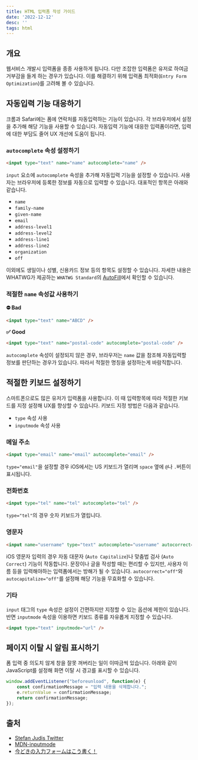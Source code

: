 ```yaml
---
title: HTML 입력폼 작성 가이드
date: '2022-12-12'
desc: ''
tags: html
---
```


## 개요
웹서비스 개발시 입력폼을 종종 사용하게 됩니다.
다만 조잡한 입력폼은 유저로 하여금 거부감을 들게 하는 경우가 있습니다.
이를 해결하기 위해 입력폼 최적화(`Entry Form Optimization`)를 고려해 볼 수 있습니다.


## 자동입력 기능 대응하기
크롬과 Safari에는 폼에 연락처를 자동입력하는 기능이 있습니다.
각 브라우저에서 설정을 추가해 해당 기능을 사용할 수  있습니다.
자동입력 기능에 대응한 입력폼이라면, 입력에 대한 부담도 줄어 UX 개선에 도움이 됩니다.

### `autocomplete` 속성 설정하기
```html
<input type="text" name="name" autocomplete="name" />
```
`input` 요소에 `autocomplete` 속성을 추가해 자동입력 기능을 설정할 수 있습니다. 사용자는 브라우저에 등록한 정보를 자동으로 입력할 수 있습니다. 대표적인 항목은 아래와 같습니다.
- `name`
- `family-name`
- `given-name`
- `email`
- `address-level1`
- `address-level2`
- `address-line1`
- `address-line2`
- `organization`
- `off`

이외에도 생일이나 성별, 신용카드 정보 등의 항목도 설정할 수 있습니다. 자세한 내용은 WHATWG가 제공하는 `WHATWG Standard`의 [AutoFill](https://html.spec.whatwg.org/multipage/forms.html#autofill)에서 확인할 수 있습니다.


### 적절한 `name` 속성값 사용하기

**⛔ Bad**
```html
<input type="text" name="ABCD" />
```

**✅ Good**
```html
<input type="text" name="postal-code" autocomplete="postal-code" />
```

`autocomplete` 속성이 설정되지 않은 경우, 브라우저는 `name` 값을 참조해 자동입력할 정보를 판단하는 경우가 있습니다. 따라서 적절한 명칭을 설정하는게 바람직합니다.



## 적절한 키보드 설정하기

스마트폰으로도 많은 유저가 입력폼을 사용합니다. 이 때 입력항목에 따라 적절한 키보드를 지정 설정해 UX를 향상할 수 있습니다. 키보드 지정 방법은 다음과 같습니다.
- `type` 속성 사용
- `inputmode` 속성 사용


### 메일 주소

```html
<input type="email" name="email" autocomplete="email" />
```

`type="email"`을 설정할 경우 iOS에서는 US 키보드가 열리며 `space` 옆에 `@`나 `.`버튼이 표시됩니다.


### 전화번호

```html
<input type="tel" name="tel" autocomplete="tel" />
```

`type="tel"`의 경우 숫자 키보드가 열립니다.


### 영문자
```html
<input name="username" type="text" autocomplete="username" autocorrect="off" autocapitalize="off" />
```

iOS 영문자 입력의 경우 자동 대문자 (`Auto Capitalize`)나 맞춤법 검사 (`Auto Correct`) 기능이 작동합니다. 문장이나 글을 작성할 때는 편리할 수 있지만, 사용자 이름 등을 입력해야하는 입력폼에서는 방해가 될 수 있습니다. `autocorrect="off"`와 `autocapitalize="off"`를 설정해 해당 기능을 무효화할 수 있습니다.


### 기타
`input` 태그의 `type` 속성은 설정이 간편하지만 지정할 수 있는 옵션에 제한이 있습니다. 반면 `inputmode` 속성을 이용하면 키보드 종류를 자유롭게 지정할 수 있습니다.

```html
<input type="text" inputmode="url" />
```


## 페이지 이탈 시 알림 표시하기

폼 입력 중 의도치 않게 창을 잘못 꺼버리는 일이 이따금씩 있습니다. 아래와 같이 JavaScript를 설정해 화면 이탈 시 경고를 표시할 수 있습니다.

```javascript
window.addEventListener("beforeunload", function(e) {
	const confirmationMessage = "입력 내용을 삭제합니다.";
	e.returnValue = confirmationMessage;
	return confirmationMessage;
});
```


## 출처
- [Stefan Judis Twitter](https://twitter.com/stefanjudis/status/1296749635290234882)
- [MDN-inputmode](https://developer.mozilla.org/ko/docs/Web/HTML/Global_attributes/inputmode)
- [今どきの入力フォームはこう書く！](https://ics.media/entry/11221/)